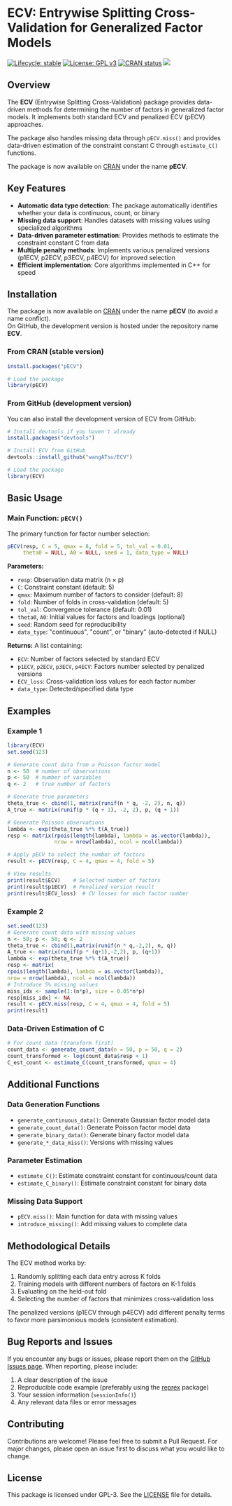 # ECV: Entrywise Splitting Cross-Validation for Generalized Factor Models

[![Lifecycle: stable](https://img.shields.io/badge/lifecycle-stable-brightgreen.svg)](https://lifecycle.r-lib.org/articles/stages.html#stable)
[![License: GPL v3](https://img.shields.io/badge/License-GPLv3-blue.svg)](https://www.gnu.org/licenses/gpl-3.0)
[![CRAN status](https://www.r-pkg.org/badges/version/pECV)](https://CRAN.R-project.org/package=pECV)
[![](https://cranlogs.r-pkg.org/badges/grand-total/pECV?color=orange)](https://cran.r-project.org/package=pECV)

## Overview

The **ECV** (Entrywise Splitting Cross-Validation) package provides data-driven methods for determining the number of factors in generalized factor models. It implements both standard ECV and penalized ECV (pECV) approaches.

The package also handles missing data through `pECV.miss()` and provides data-driven estimation of the constraint constant C through `estimate_C()` functions.

The package is now available on [CRAN](https://cran.r-project.org/package=pECV) under the name **pECV**.  


## Key Features

- **Automatic data type detection**: The package automatically identifies whether your data is continuous, count, or binary
- **Missing data support**: Handles datasets with missing values using specialized algorithms
- **Data-driven parameter estimation**: Provides methods to estimate the constraint constant C from data
- **Multiple penalty methods**: Implements various penalized versions (p1ECV, p2ECV, p3ECV, p4ECV) for improved selection
- **Efficient implementation**: Core algorithms implemented in C++ for speed

## Installation

The package is now available on [CRAN](https://cran.r-project.org/package=pECV) under the name **pECV** (to avoid a name conflict).  
On GitHub, the development version is hosted under the repository name **ECV**.

### From CRAN (stable version)

```r
install.packages("pECV")

# Load the package
library(pECV)
```

### From GitHub (development version)

You can also install the development version of ECV from GitHub:

```r
# Install devtools if you haven't already
install.packages("devtools")

# Install ECV from GitHub
devtools::install_github("wangATsu/ECV")

# Load the package
library(ECV)
```

## Basic Usage

### Main Function: `pECV()`

The primary function for factor number selection:

```r
pECV(resp, C = 5, qmax = 8, fold = 5, tol_val = 0.01, 
     theta0 = NULL, A0 = NULL, seed = 1, data_type = NULL)
```

**Parameters:**
- `resp`: Observation data matrix (n × p)
- `C`: Constraint constant (default: 5)
- `qmax`: Maximum number of factors to consider (default: 8)
- `fold`: Number of folds in cross-validation (default: 5)
- `tol_val`: Convergence tolerance (default: 0.01)
- `theta0`, `A0`: Initial values for factors and loadings (optional)
- `seed`: Random seed for reproducibility
- `data_type`: "continuous", "count", or "binary" (auto-detected if NULL)

**Returns:** A list containing:
- `ECV`: Number of factors selected by standard ECV
- `p1ECV`, `p2ECV`, `p3ECV`, `p4ECV`: Factors number selected by penalized versions
- `ECV_loss`: Cross-validation loss values for each factor number
- `data_type`: Detected/specified data type

## Examples

### Example 1

```r
library(ECV)
set.seed(123)

# Generate count data from a Poisson factor model
n <- 50  # number of observations
p <- 50  # number of variables
q <- 2   # true number of factors

# Generate true parameters
theta_true <- cbind(1, matrix(runif(n * q, -2, 2), n, q))
A_true <- matrix(runif(p * (q + 1), -2, 2), p, (q + 1))

# Generate Poisson observations
lambda <- exp(theta_true %*% t(A_true))
resp <- matrix(rpois(length(lambda), lambda = as.vector(lambda)),
               nrow = nrow(lambda), ncol = ncol(lambda))

# Apply pECV to select the number of factors
result <- pECV(resp, C = 4, qmax = 4, fold = 5)

# View results
print(result$ECV)    # Selected number of factors
print(result$p1ECV)  # Penalized version result
print(result$ECV_loss)  # CV losses for each factor number
```

### Example 2
```r
set.seed(123)
# Generate count data with missing values
n <- 50; p <- 50; q <- 2
theta_true <- cbind(1,matrix(runif(n * q,-2,2), n, q))
A_true <- matrix(runif(p * (q+1),-2,2), p, (q+1))
lambda <- exp(theta_true %*% t(A_true))
resp <- matrix(
rpois(length(lambda), lambda = as.vector(lambda)),
nrow = nrow(lambda), ncol = ncol(lambda))
# Introduce 5% missing values
miss_idx <- sample(1:(n*p), size = 0.05*n*p)
resp[miss_idx] <- NA
result <- pECV.miss(resp, C = 4, qmax = 4, fold = 5)
print(result)
```

### Data-Driven Estimation of C

```r
# For count data (transform first)
count_data <- generate_count_data(n = 50, p = 50, q = 2)
count_transformed <- log(count_data$resp + 1)
C_est_count <- estimate_C(count_transformed, qmax = 4)
```

## Additional Functions

### Data Generation Functions
- `generate_continuous_data()`: Generate Gaussian factor model data
- `generate_count_data()`: Generate Poisson factor model data
- `generate_binary_data()`: Generate binary factor model data
- `generate_*_data_miss()`: Versions with missing values

### Parameter Estimation
- `estimate_C()`: Estimate constraint constant for continuous/count data
- `estimate_C_binary()`: Estimate constraint constant for binary data

### Missing Data Support
- `pECV.miss()`: Main function for data with missing values
- `introduce_missing()`: Add missing values to complete data

## Methodological Details

The ECV method works by:
1. Randomly splitting each data entry across K folds
2. Training models with different numbers of factors on K-1 folds
3. Evaluating on the held-out fold
4. Selecting the number of factors that minimizes cross-validation loss

The penalized versions (p1ECV through p4ECV) add different penalty terms to favor more parsimonious models (consistent estimation).


## Bug Reports and Issues

If you encounter any bugs or issues, please report them on the [GitHub Issues page](https://github.com/wangATsu/ECV/issues). When reporting, please include:

1. A clear description of the issue
2. Reproducible code example (preferably using the [reprex](https://reprex.tidyverse.org/) package)
3. Your session information (`sessionInfo()`)
4. Any relevant data files or error messages

## Contributing

Contributions are welcome! Please feel free to submit a Pull Request. For major changes, please open an issue first to discuss what you would like to change.

## License

This package is licensed under GPL-3. See the [LICENSE](LICENSE) file for details.
